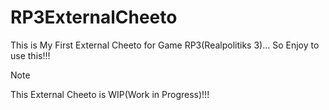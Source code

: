 # RP3ExternalCheeto
This is My First External Cheeto for Game RP3(Realpolitiks 3)... So Enjoy to use this!!!

> [!NOTE]
> This External Cheeto is WIP(Work in Progress)!!!
